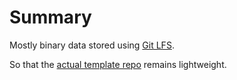 # Summary
Mostly binary data stored using [Git LFS](https://git-lfs.github.com/).

So that the [actual template repo](https://github.com/ma-al/example-python) remains lightweight.
